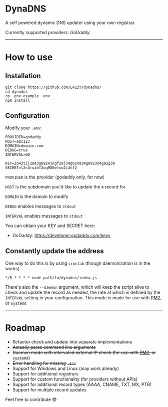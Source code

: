 # DynaDNS

A self powered dynamic DNS updater using your own registrar.

Currently supported providers: *GoDaddy*

---

# How to use

## Installation

 ```
 git clone https://github.com/L422Y/dynadns/
 cd dynadns
 cp .env.example .env
 npm install
 ```

## Configuration

Modify your `.env`:

```
PROVIDER=godaddy
HOST=abc123
DOMAIN=domain.com
DEBUG=true
INTERVAL=60

KEY=2o43tij2843g0924jngf29j34g02n934g0923n4g02g39
SECRET=l2n3ruihf2oq980efno2i3nf2
```

`PROVIDER` is the provider (godaddy only, for now)

`HOST` is the subdomain you'd like to update the `A` record for

`DOMAIN` is the domain to modify

`DEBUG` enables messages to `stdout`

`INTERVAL` enables messages to `stdout`


You can obtain your KEY and SECRET here:
* GoDaddy: https://developer.godaddy.com/keys

## Constantly update the address

One way to do this is by using `crontab` (though daemonization is in the works)

```
*/5 * * * * node path/to/dynadns/index.js
```

There's also the `--daemon` argument, which will keep the script alive to check and update the record as needed, the rate at which is defined by the `INTERVAL` setting in your configuration. This mode is made for use with [PM2](https://pm2.keymetrics.io/), or `systemd`

---

# Roadmap

- ~~Refactor check and update into separate implementations~~
- ~~Actually parse command line arguments~~
- ~~Daemon mode with intervaled external IP check (for use with [PM2](https://pm2.keymetrics.io/), or `systemd`)~~
- ~~Error handling for missing `.env`~~
- Support for Windows and Linux (may work already)
- Support for additional registrars
- Support for custom functionality (for providers without APIs)
- Support for additional record types (AAAA, CNAME, TXT, MX, PTR)
- Support for multiple record updates


Feel free to contribute 😎
